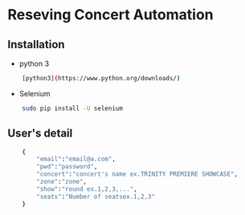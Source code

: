 # Reseving Concert Automation

## Installation

* python 3
```bash
    [python3](https://www.python.org/downloads/)
```    
* Selenium
```bash
    sudo pip install -U selenium
``` 

## User's detail
```bash
    {
        "email":"email@a.com",
        "pwd":"password",
        "concert":"concert's name ex.TRINITY PREMIERE SHOWCASE",
        "zone":"zone",
        "show":"round ex.1,2,3,...",
        "seats":"Number of seatsex.1,2,3"
    }
``` 


